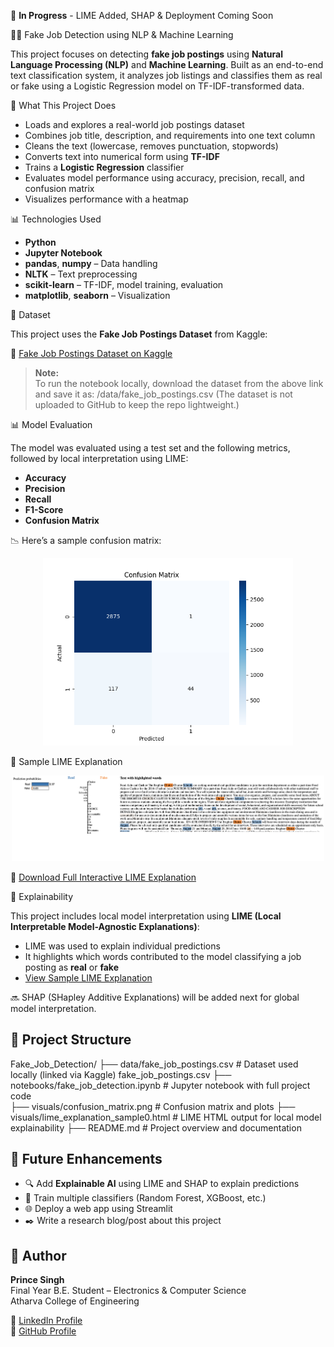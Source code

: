 🚧 **In Progress** - LIME Added, SHAP & Deployment Coming Soon

🕵️‍♂️ Fake Job Detection using NLP & Machine Learning

This project focuses on detecting **fake job postings** using **Natural Language Processing (NLP)** and **Machine Learning**. Built as an end-to-end text classification system, it analyzes job listings and classifies them as real or fake using a Logistic Regression model on TF-IDF-transformed data.



🚀 What This Project Does

- Loads and explores a real-world job postings dataset
- Combines job title, description, and requirements into one text column
- Cleans the text (lowercase, removes punctuation, stopwords)
- Converts text into numerical form using **TF-IDF**
- Trains a **Logistic Regression** classifier
- Evaluates model performance using accuracy, precision, recall, and confusion matrix
- Visualizes performance with a heatmap



📊 Technologies Used

- **Python**
- **Jupyter Notebook**
- **pandas**, **numpy** – Data handling
- **NLTK** – Text preprocessing
- **scikit-learn** – TF-IDF, model training, evaluation
- **matplotlib**, **seaborn** – Visualization



🧪 Dataset

This project uses the **Fake Job Postings Dataset** from Kaggle:

🔗 [Fake Job Postings Dataset on Kaggle](https://www.kaggle.com/datasets/shivamb/real-or-fake-fake-jobposting-prediction)

> **Note:**  
To run the notebook locally, download the dataset from the above link and save it as: /data/fake_job_postings.csv
> (The dataset is not uploaded to GitHub to keep the repo lightweight.)



📊 Model Evaluation

The model was evaluated using a test set and the following metrics, followed by local interpretation using LIME:

- **Accuracy**
- **Precision**
- **Recall**
- **F1-Score**
- **Confusion Matrix**

📉 Here’s a sample confusion matrix:

<p align="center">
  <img src="visuals/confusion_matrix.png" width="400"/>
</p>

🧠 Sample LIME Explanation

<p align="center">
  <img src="visuals/lime_output.png" width="500"/>
</p>

📎 [Download Full Interactive LIME Explanation](visuals/lime_explanation_sample0.html)


🧠 Explainability

This project includes local model interpretation using **LIME (Local Interpretable Model-Agnostic Explanations)**:

- LIME was used to explain individual predictions
- It highlights which words contributed to the model classifying a job posting as **real** or **fake**
- [View Sample LIME Explanation](visuals/lime_explanation_sample0.html)

🔜 SHAP (SHapley Additive Explanations) will be added next for global model interpretation.



## 📂 Project Structure

Fake_Job_Detection/
├── data/fake_job_postings.csv                 # Dataset used locally (linked via Kaggle) fake_job_postings.csv
├── notebooks/fake_job_detection.ipynb         # Jupyter notebook with full project code  
├── visuals/confusion_matrix.png               # Confusion matrix and plots
├── visuals/lime_explanation_sample0.html      # LIME HTML output for local model explainability
├── README.md                                  # Project overview and documentation



## 🔮 Future Enhancements

- 🔍 Add **Explainable AI** using LIME and SHAP to explain predictions
- 🔁 Train multiple classifiers (Random Forest, XGBoost, etc.)
- 🌐 Deploy a web app using Streamlit
- ✒️ Write a research blog/post about this project



## 🙌 Author

**Prince Singh**  
Final Year B.E. Student – Electronics & Computer Science  
Atharva College of Engineering

📎 [LinkedIn Profile](https://www.linkedin.com/in/prince-singh-b35209368)  
📎 [GitHub Profile](https://github.com/Prince-SinghDS)

